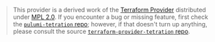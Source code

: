> This provider is a derived work of the [Terraform Provider](https://github.com/terraform-providers/terraform-provider-tetration)
> distributed under [MPL 2.0](https://www.mozilla.org/en-US/MPL/2.0/). If you encounter a bug or missing feature,
> first check the [`pulumi-tetration` repo](/issues); however, if that doesn't turn up anything,
> please consult the source [`terraform-provider-tetration` repo](https://github.com/terraform-providers/terraform-provider-tetration/issues).
